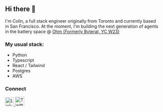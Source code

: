 ## Hi there 👋

I'm Colin, a full stack engineer originally from Toronto and currently based in San Francisco. At the moment, I'm building the next generation of agents in the battery space @ [Ohm (Formerly Byterat, YC W23)](https://www.ohm.ai/)

### My usual stack:
- Python
- Typescript
- React / Tailwind
- Postgres
- AWS
  
### Connect
<p align="left">
  <a href="https://www.linkedin.com/in/colindchung" target="_blank">
    <img alt="LinkedIn" src="https://upload.wikimedia.org/wikipedia/commons/thumb/8/81/LinkedIn_icon.svg/768px-LinkedIn_icon.svg.png" width="28" height="28" style="padding-bottom: 1px;" />
  </a>
  <a href="https://twitter.com/colindchung" target="_blank">
    <img alt="Twitter" src="https://brandlogos.net/wp-content/uploads/2016/11/twitter-icon-square-logo-preview.png" width="30" height="30" />
  </a>
</p>
